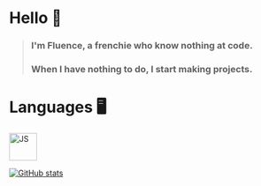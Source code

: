 # Hello 👋

> ### I'm Fluence, a frenchie who know nothing at code.
> ### When I have nothing to do, I start making projects.

# Languages 🖥️

<img src='https://upload.wikimedia.org/wikipedia/commons/6/6a/JavaScript-logo.png' alt='JS' height='50'>

[![GitHub stats](https://github-readme-stats.vercel.app/api?username=flu3nc3)](https://github.com/flu3nc3)
